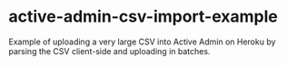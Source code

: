 active-admin-csv-import-example
===============================

Example of uploading a very large CSV into Active Admin on Heroku by parsing the CSV client-side and uploading in batches.
